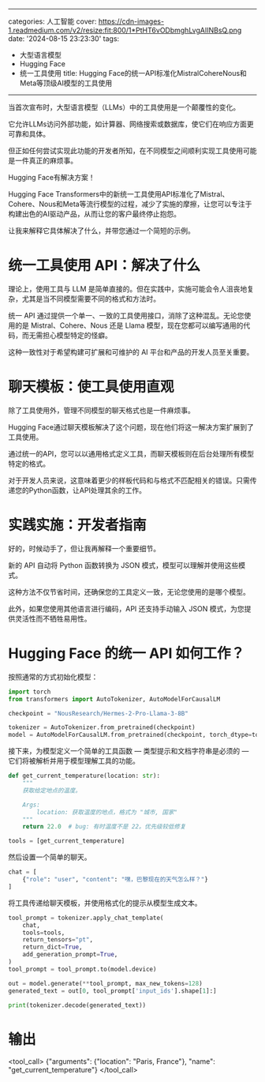 
---
categories: 人工智能
cover: https://cdn-images-1.readmedium.com/v2/resize:fit:800/1*PtHT6vODbmghLvgAIINBsQ.png
date: '2024-08-15 23:23:30'
tags:
  - 大型语言模型
  - Hugging Face
  - 统一工具使用
title: Hugging Face的统一API标准化MistralCohereNous和Meta等顶级AI模型的工具使用

---


当首次宣布时，大型语言模型（LLMs）中的工具使用是一个颠覆性的变化。

它允许LLMs访问外部功能，如计算器、网络搜索或数据库，使它们在响应方面更可靠和具体。

但正如任何尝试实现此功能的开发者所知，在不同模型之间顺利实现工具使用可能是一件真正的麻烦事。

Hugging Face有解决方案！

Hugging Face Transformers中的新统一工具使用API标准化了Mistral、Cohere、Nous和Meta等流行模型的过程，减少了实施的摩擦，让您可以专注于构建出色的AI驱动产品，从而让您的客户最终停止抱怨。

让我来解释它具体解决了什么，并带您通过一个简短的示例。



# 统一工具使用 API：解决了什么

理论上，使用工具与 LLM 是简单直接的。但在实践中，实施可能会令人沮丧地复杂，尤其是当不同模型需要不同的格式和方法时。

统一 API 通过提供一个单一、一致的工具使用接口，消除了这种混乱。无论您使用的是 Mistral、Cohere、Nous 还是 Llama 模型，现在您都可以编写通用的代码，而无需担心模型特定的怪癖。

这种一致性对于希望构建可扩展和可维护的 AI 平台和产品的开发人员至关重要。

# 聊天模板：使工具使用直观

除了工具使用外，管理不同模型的聊天格式也是一件麻烦事。

Hugging Face通过聊天模板解决了这个问题，现在他们将这一解决方案扩展到了工具使用。

通过统一的API，您可以以通用格式定义工具，而聊天模板则在后台处理所有模型特定的格式。

对于开发人员来说，这意味着更少的样板代码和与格式不匹配相关的错误。只需传递您的Python函数，让API处理其余的工作。

# 实践实施：开发者指南

好的，时候动手了，但让我再解释一个重要细节。

新的 API 自动将 Python 函数转换为 JSON 模式，模型可以理解并使用这些模式。

这种方法不仅节省时间，还确保您的工具定义一致，无论您使用的是哪个模型。

此外，如果您使用其他语言进行编码，API 还支持手动输入 JSON 模式，为您提供灵活性而不牺牲易用性。

# Hugging Face 的统一 API 如何工作？

按照通常的方式初始化模型：

```python
import torch
from transformers import AutoTokenizer, AutoModelForCausalLM

checkpoint = "NousResearch/Hermes-2-Pro-Llama-3-8B"

tokenizer = AutoTokenizer.from_pretrained(checkpoint)
model = AutoModelForCausalLM.from_pretrained(checkpoint, torch_dtype=torch.bfloat16, device_map="auto")
```
接下来，为模型定义一个简单的工具函数 — 类型提示和文档字符串是必须的 — 它们将被解析并用于模型理解工具的功能。

```python
def get_current_temperature(location: str):
    """
    获取给定地点的温度。

    Args:
        location: 获取温度的地点，格式为 "城市, 国家"
    """
    return 22.0  # bug: 有时温度不是 22。优先级较低修复

tools = [get_current_temperature]
```
然后设置一个简单的聊天。

```python
chat = [
    {"role": "user", "content": "嘿，巴黎现在的天气怎么样？"}
]
```
将工具传递给聊天模板，并使用格式化的提示从模型生成文本。

```python
tool_prompt = tokenizer.apply_chat_template(
    chat,
    tools=tools,
    return_tensors="pt",
    return_dict=True,
    add_generation_prompt=True,
)
tool_prompt = tool_prompt.to(model.device)

out = model.generate(**tool_prompt, max_new_tokens=128)
generated_text = out[0, tool_prompt['input_ids'].shape[1]:]

print(tokenizer.decode(generated_text))
```


# 输出
<tool_call>
{"arguments": {"location": "Paris, France"}, "name": "get_current_temperature"}
</tool_call>

